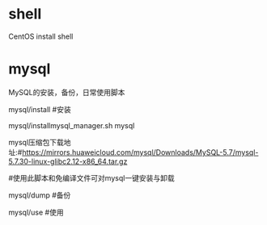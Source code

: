 # shell
 CentOS install shell
# mysql
MySQL的安装，备份，日常使用脚本

mysql/install  #安装

mysql/installmysql_manager.sh mysql  

mysql压缩包下载地址:#https://mirrors.huaweicloud.com/mysql/Downloads/MySQL-5.7/mysql-5.7.30-linux-glibc2.12-x86_64.tar.gz 

#使用此脚本和免编译文件可对mysql一键安装与卸载

mysql/dump     #备份

mysql/use      #使用

#
